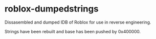 # roblox-dumpedstrings
Dissasembled and dumped IDB of Roblox for use in reverse engineering.

Strings have been rebuilt and base has been pushed by 0x400000. 
